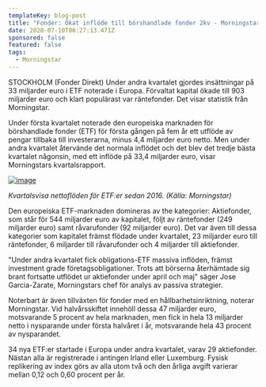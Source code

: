 ```yaml
---
templateKey: blog-post
title: "Fonder: Ökat inflöde till börshandlade fonder 2kv - Morningstar"
date: 2020-07-10T06:27:13.471Z
sponsored: false
featured: false
tags:
  - Morningstar
---
```

STOCKHOLM (Fonder Direkt) Under andra kvartalet gjordes insättningar på 33 miljarder euro i ETF noterade i Europa. Förvaltat kapital ökade till 903 miljarder euro och klart populärast var räntefonder. Det visar statistik från Morningstar.

Under första kvartalet noterade den europeiska marknaden för börshandlade fonder (ETF) för första gången på fem år ett utflöde av pengar tillbaka till investerarna, minus 4,4 miljarder euro netto. Men under andra kvartalet återvände det normala inflödet och det blev det tredje bästa kvartalet någonsin, med ett inflöde på 33,4 miljarder euro, visar Morningstars kvartalsrapport.

[![image](https://i.direkt.se/200710/586568901.png)](https://i.direkt.se/200710/586568901.png)

*Kvartalsvisa nettoflöden för ETF:er sedan 2016. (Källa: Morningstar)*

Den europeiska ETF-marknaden domineras av the kategorier: Aktiefonder, som står för 544 miljarder euro av kapitalet, följt av räntefonder (249 miljarder euro) samt råvarufonder (92 miljarder euro). Det var även till dessa kategorier som kapitalet främst flödade under kvartalet, 23 miljarder euro till räntefonder, 6 miljarder till råvarufonder och 4 miljarder till aktiefonder.

"Under andra kvartalet fick obligations-ETF massiva inflöden, främst investment grade företagsobligationer. Trots att börserna återhämtade sig brant fortsatte utflödet ur aktiefonder under april och maj" säger Jose Garcia-Zarate, Morningstars chef för analys av passiva strategier.

Noterbart är även tillväxten för fonder med en hållbarhetsinriktning, noterar Morningstar. Vid halvårsskiftet innehöll dessa 47 miljarder euro, motsvarande 5 procent av hela marknaden, men fick in hela 13 miljarder netto i nysparande under första halvåret i år, motsvarande hela 43 procent av nysparandet.

34 nya ETF:er startade i Europa under andra kvartalet, varav 29 aktiefonder. Nästan alla är registrerade i antingen Irland eller Luxemburg. Fysisk replikering av index görs av alla utom två och den årliga avgift varierar mellan 0,12 och 0,60 procent per år.